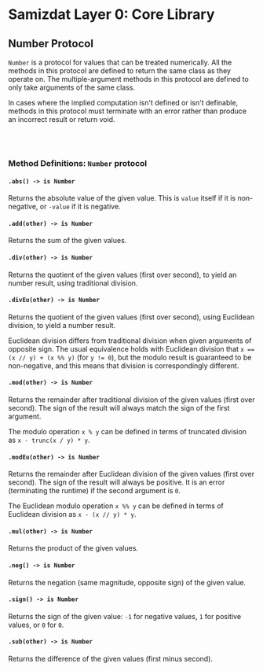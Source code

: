 Samizdat Layer 0: Core Library
==============================

Number Protocol
---------------

`Number` is a protocol for values that can be treated numerically.
All the methods in this protocol are defined to return the same class
as they operate on. The multiple-argument methods in this protocol are
defined to only take arguments of the same class.

In cases where the implied computation isn't defined or isn't definable,
methods in this protocol must terminate with an error rather than
produce an incorrect result or return void.

<br><br>
### Method Definitions: `Number` protocol

#### `.abs() -> is Number`

Returns the absolute value of the given value. This is `value` itself if
it is non-negative, or `-value` if it is negative.

#### `.add(other) -> is Number`

Returns the sum of the given values.

#### `.div(other) -> is Number`

Returns the quotient of the given values (first over second),
to yield an number result, using traditional division.

#### `.divEu(other) -> is Number`

Returns the quotient of the given values (first over second),
using Euclidean division, to yield a number result.

Euclidean division differs from traditional division when given
arguments of opposite sign. The usual equivalence holds with Euclidean
division that `x == (x // y) + (x %% y)` (for `y != 0`), but the
modulo result is guaranteed to be non-negative, and this means that
division is correspondingly different.

#### `.mod(other) -> is Number`

Returns the remainder after traditional division of the given values (first
over second). The sign of the result will always match the sign of the
first argument.

The modulo operation `x % y` can be defined in terms of truncated division as
`x - trunc(x / y) * y`.

#### `.modEu(other) -> is Number`

Returns the remainder after Euclidean division of the given values (first
over second). The sign of the result will always be positive.
It is an error (terminating the runtime) if the second
argument is `0`.

The Euclidean modulo operation `x %% y` can be defined in terms of
Euclidean division as `x - (x // y) * y`.

#### `.mul(other) -> is Number`

Returns the product of the given values.

#### `.neg() -> is Number`

Returns the negation (same magnitude, opposite sign) of the given
value.

#### `.sign() -> is Number`

Returns the sign of the given value: `-1` for negative values,
`1` for positive values, or `0` for `0`.

#### `.sub(other) -> is Number`

Returns the difference of the given values (first minus second).
